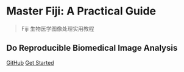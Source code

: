 
# Master Fiji: A Practical Guide

> Fiji 生物医学图像处理实用教程                                                                                                                                                                                                                                    
## Do Reproducible Biomedical Image Analysis

[GitHub](https://github.com/ChangWenYang/fiji-book/)
[Get Started](#master-fiji)
